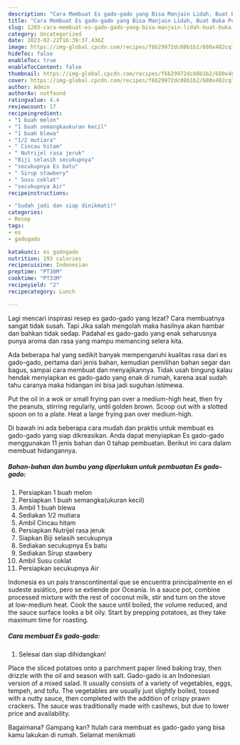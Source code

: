 ```yaml
---
description: "Cara Membuat Es gado-gado yang Bisa Manjain Lidah, Buat Buka Puasa Lezat Sekali"
title: "Cara Membuat Es gado-gado yang Bisa Manjain Lidah, Buat Buka Puasa Lezat Sekali"
slug: 1203-cara-membuat-es-gado-gado-yang-bisa-manjain-lidah-buat-buka-puasa-lezat-sekali
category: Uncategorized
date: 2023-02-22T16:39:37.436Z
image: https://img-global.cpcdn.com/recipes/f6b29972dc08b1b2/680x482cq70/es-gado-gado-foto-resep-utama.jpg
hideToc: false
enableToc: true
enableTocContent: false
thumbnail: https://img-global.cpcdn.com/recipes/f6b29972dc08b1b2/680x482cq70/es-gado-gado-foto-resep-utama.jpg
cover: https://img-global.cpcdn.com/recipes/f6b29972dc08b1b2/680x482cq70/es-gado-gado-foto-resep-utama.jpg
author: Admin
authorAv: notfound
ratingvalue: 4.4
reviewcount: 17
recipeingredient:
- "1 buah melon"
- "1 buah semangkaukuran kecil"
- "1 buah blewa"
- "1/2 mutiara"
- " Cincau hitam"
- " Nutrijel rasa jeruk"
- "Biji selasih secukupnya"
- "secukupnya Es batu"
- " Sirup stawbery"
- " Susu coklat"
- "secukupnya Air"
recipeinstructions:

- "Sudah jadi dan siap dinikmati!"
categories:
- Resep
tags:
- es
- gadogado

katakunci: es gadogado 
nutrition: 193 calories
recipecuisine: Indonesian
preptime: "PT30M"
cooktime: "PT33M"
recipeyield: "2"
recipecategory: Lunch

---
```



Lagi mencari inspirasi resep es gado-gado yang lezat? Cara membuatnya sangat tidak susah. Tapi Jika salah mengolah maka hasilnya akan hambar dan bahkan tidak sedap. Padahal es gado-gado yang enak seharusnya punya aroma dan rasa yang mampu memancing selera kita.


Ada beberapa hal yang sedikit banyak mempengaruhi kualitas rasa dari es gado-gado, pertama dari jenis bahan, kemudian pemilihan bahan segar dan bagus, sampai cara membuat dan menyajikannya. Tidak usah bingung kalau hendak menyiapkan es gado-gado yang enak di rumah, karena asal sudah tahu caranya maka hidangan ini bisa jadi suguhan istimewa.

Put the oil in a wok or small frying pan over a medium-high heat, then fry the peanuts, stirring regularly, until golden brown. Scoop out with a slotted spoon on to a plate. Heat a large frying pan over medium-high.


Di bawah ini ada beberapa cara mudah dan praktis untuk membuat es gado-gado yang siap dikreasikan. Anda dapat menyiapkan Es gado-gado menggunakan 11 jenis bahan dan 0 tahap pembuatan. Berikut ini cara dalam membuat hidangannya.

<!--inarticleads1-->

##### Bahan-bahan dan bumbu yang diperlukan untuk pembuatan Es gado-gado:

1. Persiapkan 1 buah melon
1. Persiapkan 1 buah semangka(ukuran kecil)
1. Ambil 1 buah blewa
1. Sediakan 1/2 mutiara
1. Ambil  Cincau hitam
1. Persiapkan  Nutrijel rasa jeruk
1. Siapkan Biji selasih secukupnya
1. Sediakan secukupnya Es batu
1. Sediakan  Sirup stawbery
1. Ambil  Susu coklat
1. Persiapkan secukupnya Air


Indonesia es un país transcontinental que se encuentra principalmente en el sudeste asiático, pero se extiende por Oceanía. In a sauce pot, combine processed mixture with the rest of coconut milk, stir and turn on the stove at low-medium heat. Cook the sauce until boiled, the volume reduced, and the sauce surface looks a bit oily. Start by prepping potatoes, as they take maximum time for roasting. 

<!--inarticleads2-->

##### Cara membuat Es gado-gado:


1. Selesai dan siap dihidangkan!

Place the sliced potatoes onto a parchment paper lined baking tray, then drizzle with the oil and season with salt. Gado-gado is an Indonesian version of a mixed salad. It usually consists of a variety of vegetables, eggs, tempeh, and tofu. The vegetables are usually just slightly boiled, tossed with a nutty sauce, then completed with the addition of crispy prawn crackers. The sauce was traditionally made with cashews, but due to lower price and availability. 

Bagaimana? Gampang kan? Itulah cara membuat es gado-gado yang bisa kamu lakukan di rumah. Selamat menikmati
